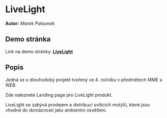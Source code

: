 # LiveLight
**Autor:** *Marek Palounek*
## Demo stránka
Link na demo stránky: **[LiveLight]( https://pslib-cz.github.io/2020l4web-campaign-MarekPalounek/)** 

## Popis
Jedná se o dlouhodobý projekt tvořený ve 4. ročníku v předmětech MME a WEB. 

Zde naleznete Landing page pro LiveLight produkt.

LiveLight se zabývá prodejem a distribucí svítících motýlů, které jsou vhodné do domácností jako ambientní osvětlení.
